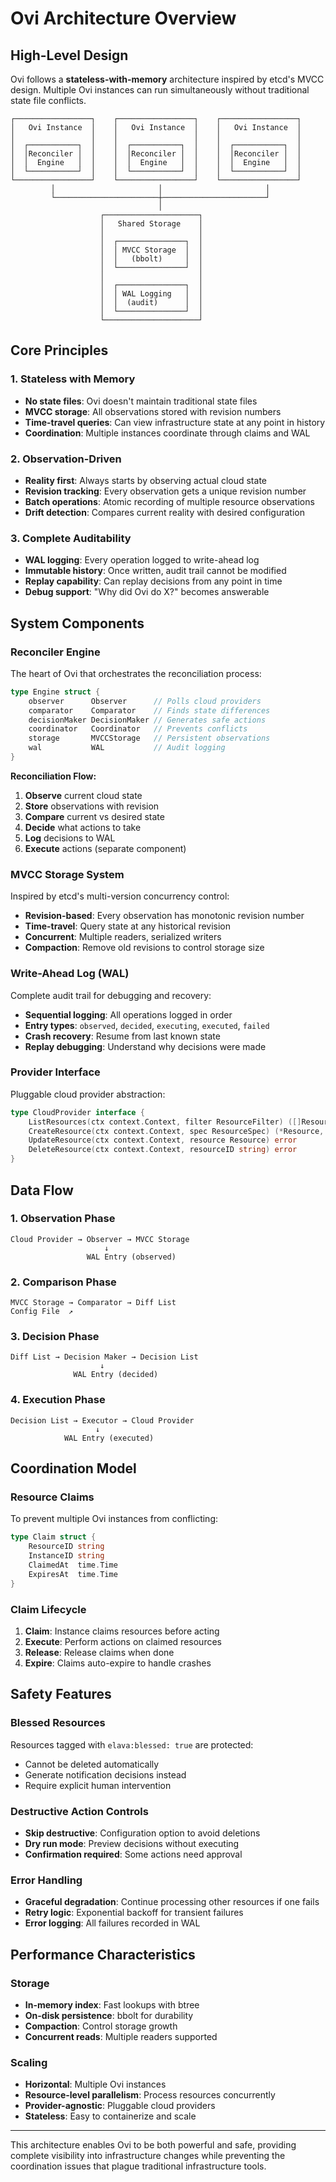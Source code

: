 # Ovi Architecture Overview

## High-Level Design

Ovi follows a **stateless-with-memory** architecture inspired by etcd's MVCC design. Multiple Ovi instances can run simultaneously without traditional state file conflicts.

```
┌─────────────────┐    ┌─────────────────┐    ┌─────────────────┐
│   Ovi Instance  │    │   Ovi Instance  │    │   Ovi Instance  │
│                 │    │                 │    │                 │
│  ┌───────────┐  │    │  ┌───────────┐  │    │  ┌───────────┐  │
│  │Reconciler │  │    │  │Reconciler │  │    │  │Reconciler │  │
│  │  Engine   │  │    │  │  Engine   │  │    │  │  Engine   │  │
│  └───────────┘  │    │  └───────────┘  │    │  └───────────┘  │
└─────────────────┘    └─────────────────┘    └─────────────────┘
         │                       │                       │
         └───────────────────────┼───────────────────────┘
                                 │
                    ┌─────────────────────┐
                    │   Shared Storage    │
                    │                     │
                    │  ┌───────────────┐  │
                    │  │ MVCC Storage  │  │
                    │  │   (bbolt)     │  │
                    │  └───────────────┘  │
                    │                     │
                    │  ┌───────────────┐  │
                    │  │ WAL Logging   │  │
                    │  │  (audit)      │  │
                    │  └───────────────┘  │
                    └─────────────────────┘
```

## Core Principles

### 1. Stateless with Memory
- **No state files**: Ovi doesn't maintain traditional state files
- **MVCC storage**: All observations stored with revision numbers
- **Time-travel queries**: Can view infrastructure state at any point in history
- **Coordination**: Multiple instances coordinate through claims and WAL

### 2. Observation-Driven
- **Reality first**: Always starts by observing actual cloud state
- **Revision tracking**: Every observation gets a unique revision number  
- **Batch operations**: Atomic recording of multiple resource observations
- **Drift detection**: Compares current reality with desired configuration

### 3. Complete Auditability
- **WAL logging**: Every operation logged to write-ahead log
- **Immutable history**: Once written, audit trail cannot be modified
- **Replay capability**: Can replay decisions from any point in time
- **Debug support**: "Why did Ovi do X?" becomes answerable

## System Components

### Reconciler Engine
The heart of Ovi that orchestrates the reconciliation process:

```go
type Engine struct {
    observer      Observer      // Polls cloud providers
    comparator    Comparator    // Finds state differences  
    decisionMaker DecisionMaker // Generates safe actions
    coordinator   Coordinator   // Prevents conflicts
    storage       MVCCStorage   // Persistent observations
    wal           WAL           // Audit logging
}
```

**Reconciliation Flow:**
1. **Observe** current cloud state
2. **Store** observations with revision
3. **Compare** current vs desired state
4. **Decide** what actions to take
5. **Log** decisions to WAL
6. **Execute** actions (separate component)

### MVCC Storage System
Inspired by etcd's multi-version concurrency control:

- **Revision-based**: Every observation has monotonic revision number
- **Time-travel**: Query state at any historical revision
- **Concurrent**: Multiple readers, serialized writers
- **Compaction**: Remove old revisions to control storage size

### Write-Ahead Log (WAL)
Complete audit trail for debugging and recovery:

- **Sequential logging**: All operations logged in order
- **Entry types**: `observed`, `decided`, `executing`, `executed`, `failed`
- **Crash recovery**: Resume from last known state
- **Replay debugging**: Understand why decisions were made

### Provider Interface
Pluggable cloud provider abstraction:

```go
type CloudProvider interface {
    ListResources(ctx context.Context, filter ResourceFilter) ([]Resource, error)
    CreateResource(ctx context.Context, spec ResourceSpec) (*Resource, error)
    UpdateResource(ctx context.Context, resource Resource) error
    DeleteResource(ctx context.Context, resourceID string) error
}
```

## Data Flow

### 1. Observation Phase
```
Cloud Provider → Observer → MVCC Storage
                     ↓
                 WAL Entry (observed)
```

### 2. Comparison Phase  
```
MVCC Storage → Comparator → Diff List
Config File  ↗
```

### 3. Decision Phase
```
Diff List → Decision Maker → Decision List
                    ↓
              WAL Entry (decided)
```

### 4. Execution Phase
```
Decision List → Executor → Cloud Provider
                   ↓
            WAL Entry (executed)
```

## Coordination Model

### Resource Claims
To prevent multiple Ovi instances from conflicting:

```go
type Claim struct {
    ResourceID string
    InstanceID string  
    ClaimedAt  time.Time
    ExpiresAt  time.Time
}
```

### Claim Lifecycle
1. **Claim**: Instance claims resources before acting
2. **Execute**: Perform actions on claimed resources
3. **Release**: Release claims when done
4. **Expire**: Claims auto-expire to handle crashes

## Safety Features

### Blessed Resources
Resources tagged with `elava:blessed: true` are protected:
- Cannot be deleted automatically
- Generate notification decisions instead
- Require explicit human intervention

### Destructive Action Controls
- **Skip destructive**: Configuration option to avoid deletions
- **Dry run mode**: Preview decisions without executing
- **Confirmation required**: Some actions need approval

### Error Handling
- **Graceful degradation**: Continue processing other resources if one fails
- **Retry logic**: Exponential backoff for transient failures  
- **Error logging**: All failures recorded in WAL

## Performance Characteristics

### Storage
- **In-memory index**: Fast lookups with btree
- **On-disk persistence**: bbolt for durability
- **Compaction**: Control storage growth
- **Concurrent reads**: Multiple readers supported

### Scaling
- **Horizontal**: Multiple Ovi instances
- **Resource-level parallelism**: Process resources concurrently
- **Provider-agnostic**: Pluggable cloud providers
- **Stateless**: Easy to containerize and scale

---

This architecture enables Ovi to be both powerful and safe, providing complete visibility into infrastructure changes while preventing the coordination issues that plague traditional infrastructure tools.